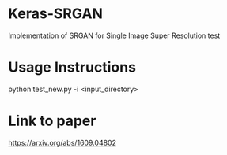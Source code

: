 # Keras-SRGAN
Implementation of SRGAN for Single Image Super Resolution test

# Usage Instructions
python test_new.py -i <input_directory>

# Link to paper
https://arxiv.org/abs/1609.04802
